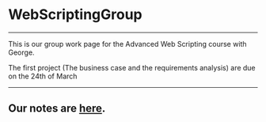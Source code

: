 # WebScriptingGroup

---

This is our group work page for the Advanced Web Scripting course with George.

The first project (The business case and the requirements analysis) are due on the 24th of March

---

## Our notes are [here](./notes/notes-main.md).
